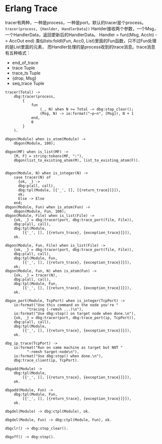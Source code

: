 Erlang Trace
====

tracer有两种，一种是process，一种是port。默认的tracer是个process。
`tracer(process, {Hanlder, HandlerData})`
Hanlder接收两个参数，一个Msg，一个HandlerData，返回更新后的HandlerData。
Handler = fun((Msg, AccIn) -> AccOut end)
类似lists:foldl(Fun, Acc0, List)里面的Fun函数，只不过Fun处理的是List里面的元素，
而Handler处理的是process收到的trace消息。trace消息有五种格式：
- end_of_trace
- trace Tuple
- trace_ts Tuple
- {drop, Msg}
- seq_trace Tuple
```
tracer(Total) ->
    dbg:tracer(process,
        {
            fun
                (_, N) when N >= Total -> dbg:stop_clear();
                (Msg, N) -> io:format("~p~n", [Msg]), N + 1
            end,
            0
        }
    ).

dbgon(Module) when is_atom(Module) ->
    dbgon(Module, 100);

dbgon(MF) when is_list(MF) ->
    [M, F] = string:tokens(MF, ":"),
    dbgon(list_to_existing_atom(M), list_to_existing_atom(F)).


dbgon(Module, N) when is_integer(N) ->
    case tracer(N) of
      {ok, _} ->
	  dbg:p(all, call),
	  dbg:tpl(Module, [{'_', [], [{return_trace}]}]),
	  ok;
      Else -> Else
    end;
dbgon(Module, Fun) when is_atom(Fun) ->
    dbgon(Module, Fun, 100);
dbgon(Module, File) when is_list(File) ->
    {ok, _} = dbg:tracer(port, dbg:trace_port(file, File)),
    dbg:p(all, call),
    dbg:tpl(Module,
	    [{'_', [], [{return_trace}, {exception_trace}]}]),
    ok.

dbgon(Module, Fun, File) when is_list(File) ->
    {ok, _} = dbg:tracer(port, dbg:trace_port(file, File)),
    dbg:p(all, call),
    dbg:tpl(Module, Fun,
	    [{'_', [], [{return_trace}, {exception_trace}]}]),
    ok;
dbgon(Module, Fun, N) when is_atom(Fun) ->
    {ok, _} = tracer(N),
    dbg:p(all, call),
    dbg:tpl(Module, Fun,
	    [{'_', [], [{return_trace}, {exception_trace}]}]),
    ok.

dbgon_port(Module, TcpPort) when is_integer(TcpPort) ->
    io:format("Use this command on the node you're "
	      "tracing (-remsh ...)\n"),
    io:format("Use dbg:stop() on target node when done.\n"),
    {ok, _} = dbg:tracer(port, dbg:trace_port(ip, TcpPort)),
    dbg:p(all, call),
    dbg:tpl(Module,
	    [{'_', [], [{return_trace}, {exception_trace}]}]),
    ok.

dbg_ip_trace(TcpPort) ->
    io:format("Run on same machine as target but NOT "
	      "-remsh target-node\n"),
    io:format("Use dbg:stop() when done.\n"),
    dbg:trace_client(ip, TcpPort).

dbgadd(Module) ->
    dbg:tpl(Module,
	    [{'_', [], [{return_trace}, {exception_trace}]}]),
    ok.

dbgadd(Module, Fun) ->
    dbg:tpl(Module, Fun,
	    [{'_', [], [{return_trace}, {exception_trace}]}]),
    ok.

dbgdel(Module) -> dbg:ctpl(Module), ok.

dbgdel(Module, Fun) -> dbg:ctpl(Module, Fun), ok.

dbgclr() -> dbg:stop_clear().

dbgoff() -> dbg:stop().
```
